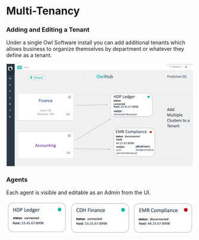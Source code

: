 # Multi-Tenancy

### Adding and Editing a Tenant

Under a single Owl Software install you can add additional tenants which allows business to organize themselves by department or whatever they define as a tenant. 

![](../.gitbook/assets/agenttenant.png)

### Agents

Each agent is visible and editable as an Admin from the UI.

![](../.gitbook/assets/owl-agent%20%281%29%20%281%29.png)

